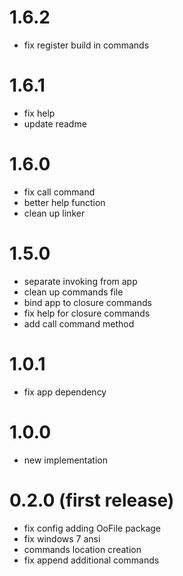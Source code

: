# 1.6.2
 - fix register build in commands

# 1.6.1
 - fix help
 - update readme

# 1.6.0
 - fix call command
 - better help function
 - clean up linker

# 1.5.0
  - separate invoking from app
  - clean up commands file
  - bind app to closure commands
  - fix help for closure commands
  - add call command method

# 1.0.1
  - fix app dependency

# 1.0.0
  - new implementation

# 0.2.0 (first release)
  - fix config adding OoFile package
  - fix windows 7 ansi
  - commands location creation
  - fix append additional commands